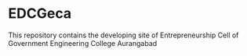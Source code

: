 # EDCGeca
This repository contains the developing site of Entrepreneurship Cell of Government Engineering College Aurangabad
